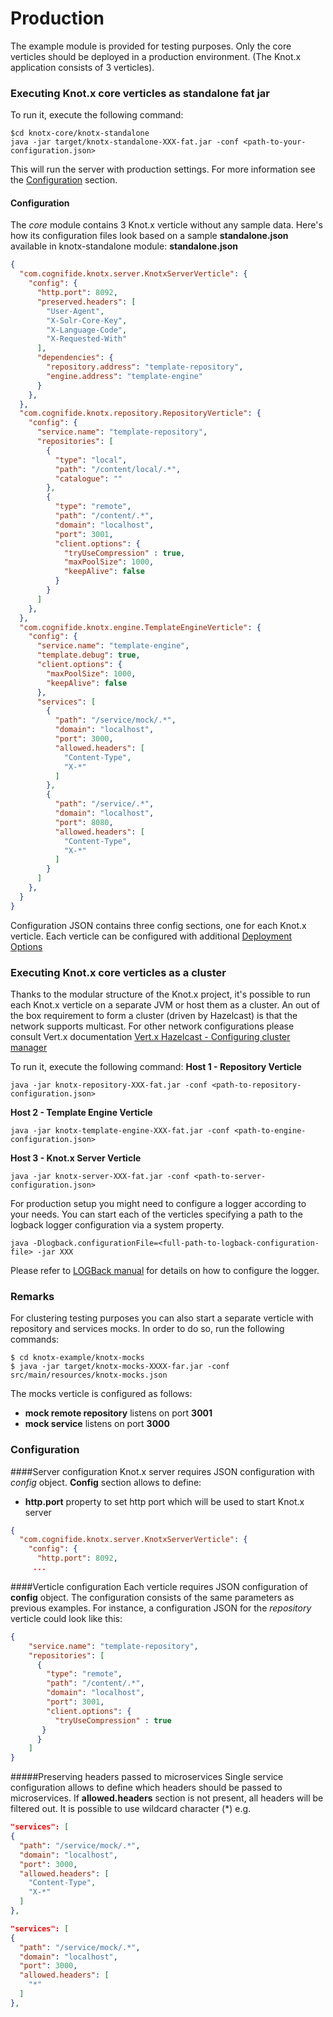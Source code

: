 # Production

The example module is provided for testing purposes. Only the core verticles should be deployed in a production environment. (The Knot.x application consists of 3 verticles).

### Executing Knot.x core verticles as standalone fat jar

To run it, execute the following command:
```
$cd knotx-core/knotx-standalone
java -jar target/knotx-standalone-XXX-fat.jar -conf <path-to-your-configuration.json>
```

This will run the server with production settings. For more information see the [Configuration](#configuration-1) section.

#### Configuration

The *core* module contains 3 Knot.x verticle without any sample data. Here's how its configuration files look based on a sample **standalone.json** available in knotx-standalone module:
**standalone.json**
```json
{
  "com.cognifide.knotx.server.KnotxServerVerticle": {
    "config": {
      "http.port": 8092,
      "preserved.headers": [
        "User-Agent",
        "X-Solr-Core-Key",
        "X-Language-Code",
        "X-Requested-With"
      ],
      "dependencies": {
        "repository.address": "template-repository",
        "engine.address": "template-engine"
      }
    },
  },
  "com.cognifide.knotx.repository.RepositoryVerticle": {
    "config": {
      "service.name": "template-repository",
      "repositories": [
        {
          "type": "local",
          "path": "/content/local/.*",
          "catalogue": ""
        },
        {
          "type": "remote",
          "path": "/content/.*",
          "domain": "localhost",
          "port": 3001,
          "client.options": {
            "tryUseCompression" : true,
            "maxPoolSize": 1000,
			"keepAlive": false
          }
        }
      ]
    },
  },
  "com.cognifide.knotx.engine.TemplateEngineVerticle": {
    "config": {
      "service.name": "template-engine",
      "template.debug": true,
      "client.options": {
        "maxPoolSize": 1000,
        "keepAlive": false
      },
      "services": [
        {
          "path": "/service/mock/.*",
          "domain": "localhost",
          "port": 3000,
          "allowed.headers": [
            "Content-Type",
            "X-*"
          ]
        },
        {
          "path": "/service/.*",
          "domain": "localhost",
          "port": 8080,
          "allowed.headers": [
            "Content-Type",
            "X-*"
          ]
        }
      ]
    },
  }
}
```
Configuration JSON contains three config sections, one for each Knot.x verticle.
Each verticle can be configured with additional [Deployment Options](https://github.com/Cognifide/knotx/wiki/GettingStarted#deployment-options) 

### Executing Knot.x core verticles as a cluster
Thanks to the modular structure of the Knot.x project, it's possible to run each Knot.x verticle on a separate JVM or host them as a cluster. An out of the box requirement to form a cluster (driven by Hazelcast) is that the network supports multicast.
For other network configurations please consult Vert.x documentation [Vert.x Hazelcast - Configuring cluster manager](http://vertx.io/docs/vertx-hazelcast/java/#_configuring_this_cluster_manager)

To run it, execute the following command:
**Host 1 - Repository Verticle**
```
java -jar knotx-repository-XXX-fat.jar -conf <path-to-repository-configuration.json>
```
**Host 2 - Template Engine Verticle**
```
java -jar knotx-template-engine-XXX-fat.jar -conf <path-to-engine-configuration.json>
```
**Host 3 - Knot.x Server Verticle**
```
java -jar knotx-server-XXX-fat.jar -conf <path-to-server-configuration.json>
```

For production setup you might need to configure a logger according to your needs. You can start each of the verticles specifying a path to the logback logger configuration via a system property.
```
java -Dlogback.configurationFile=<full-path-to-logback-configuration-file> -jar XXX
```
Please refer to [LOGBack manual](http://logback.qos.ch/manual/index.html) for details on how to configure the logger.

### Remarks
For clustering testing purposes you can also start a separate verticle with repository and services mocks. In order to do so, run the following commands:
```
$ cd knotx-example/knotx-mocks
$ java -jar target/knotx-mocks-XXXX-far.jar -conf src/main/resources/knotx-mocks.json
```
The mocks verticle is configured as follows:
- **mock remote repository** listens on port **3001**
- **mock service** listens on port **3000**

### Configuration
####Server configuration
Knot.x server requires JSON configuration with *config* object. **Config** section allows to define:
- **http.port** property to set http port which will be used to start Knot.x server
```json
{
  "com.cognifide.knotx.server.KnotxServerVerticle": {
    "config": {
      "http.port": 8092,
     ...
 ``` 
####Verticle configuration
Each verticle requires JSON configuration of **config** object. The configuration consists of the same parameters as previous examples.
For instance, a configuration JSON for the *repository* verticle could look like this:
```json
{
    "service.name": "template-repository",
    "repositories": [
      {
        "type": "remote",
        "path": "/content/.*",
        "domain": "localhost",
        "port": 3001,
        "client.options": {
          "tryUseCompression" : true
       }
      }
    ]
}
```
#####Preserving headers passed to microservices
Single service configuration allows to define which headers should be passed to microservices. 
If **allowed.headers** section is not present, all headers will be filtered out. It is possible to use wildcard character (*) e.g.
```json
"services": [
{
  "path": "/service/mock/.*",
  "domain": "localhost",
  "port": 3000,
  "allowed.headers": [
    "Content-Type",
    "X-*"
  ]
},
```

```json
"services": [
{
  "path": "/service/mock/.*",
  "domain": "localhost",
  "port": 3000,
  "allowed.headers": [
    "*"
  ]
},
```